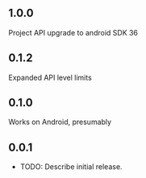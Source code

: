 ## 1.0.0

Project API upgrade to android SDK 36

## 0.1.2

Expanded API level limits

## 0.1.0

Works on Android, presumably

## 0.0.1

* TODO: Describe initial release.